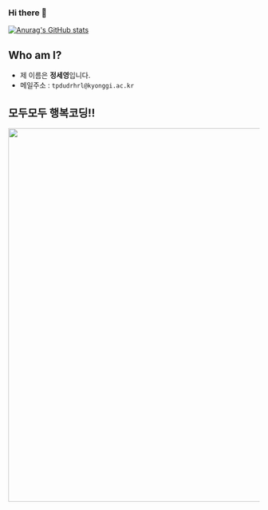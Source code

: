 ### Hi there 👋
[![Anurag's GitHub stats](https://github-readme-stats.vercel.app/api?username=JSY8869)](https://github.com/anuraghazra/github-readme-stats)
## Who am I?
- 제 이름은 **정세영**입니다.
- 메일주소 : `tpdudrhrl@kyonggi.ac.kr`
## 모두모두 행복코딩!!
<img src="https://user-images.githubusercontent.com/65009713/104196204-d90f7b80-5466-11eb-9a74-9f90b36faee4.jpg" width=750px>
